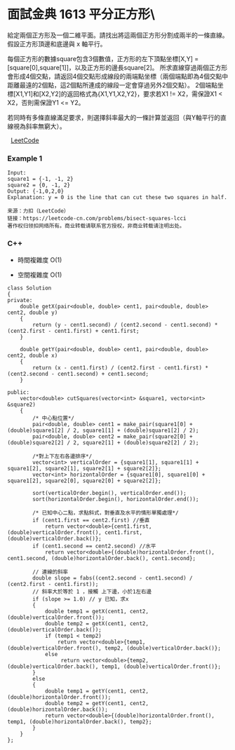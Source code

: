 # 面試金典 1613 平分正方形\

給定兩個正方形及一個二維平面。請找出將這兩個正方形分割成兩半的一條直線。假設正方形頂邊和底邊與 x 軸平行。

每個正方形的數據square包含3個數值，正方形的左下頂點坐標[X,Y] = [square[0],square[1]]，以及正方形的邊長square[2]。
所求直線穿過兩個正方形會形成4個交點，請返回4個交點形成線段的兩端點坐標（兩個端點即為4個交點中距離最遠的2個點，這2個點所連成的線段一定會穿過另外2個交點）。
2個端點坐標[X1,Y1]和[X2,Y2]的返回格式為{X1,Y1,X2,Y2}，要求若X1 != X2，需保證X1 < X2，否則需保證Y1 <= Y2。

若同時有多條直線滿足要求，則選擇斜率最大的一條計算並返回（與Y軸平行的直線視為斜率無窮大）。

 
[LeetCode](https://leetcode-cn.com/problems/bisect-squares-lcci/)

### Example 1
```
Input: 
square1 = {-1, -1, 2}
square2 = {0, -1, 2}
Output: {-1,0,2,0}
Explanation: y = 0 is the line that can cut these two squares in half.

来源：力扣（LeetCode）
链接：https://leetcode-cn.com/problems/bisect-squares-lcci
著作权归领扣网络所有。商业转载请联系官方授权，非商业转载请注明出处。
```


### C++ 

* 時間複雜度 O(1) 

* 空間複雜度 O(1)

```
class Solution
{
private:
    double getX(pair<double, double> cent1, pair<double, double> cent2, double y)
    {
        return (y - cent1.second) / (cent2.second - cent1.second) * (cent2.first - cent1.first) + cent1.first;
    }

    double getY(pair<double, double> cent1, pair<double, double> cent2, double x)
    {
        return (x - cent1.first) / (cent2.first - cent1.first) * (cent2.second - cent1.second) + cent1.second;
    }

public:
    vector<double> cutSquares(vector<int> &square1, vector<int> &square2)
    {
        /* 中心點位置*/
        pair<double, double> cent1 = make_pair(square1[0] + (double)square1[2] / 2, square1[1] + (double)square1[2] / 2);
        pair<double, double> cent2 = make_pair(square2[0] + (double)square2[2] / 2, square2[1] + (double)square2[2] / 2);

        /*對上下左右各邊排序*/
        vector<int> verticalOrder = {square1[1], square1[1] + square1[2], square2[1], square2[1] + square2[2]};
        vector<int> horizontalOrder = {square1[0], square1[0] + square1[2], square2[0], square2[0] + square2[2]};

        sort(verticalOrder.begin(), verticalOrder.end());
        sort(horizontalOrder.begin(), horizontalOrder.end());

        /* 已知中心二點，求點斜式，對垂直及水平的情形單獨處理*/
        if (cent1.first == cent2.first) //垂直
            return vector<double>{cent1.first, (double)verticalOrder.front(), cent1.first, (double)verticalOrder.back()};
        if (cent1.second == cent2.second) //水平
            return vector<double>{(double)horizontalOrder.front(), cent1.second, (double)horizontalOrder.back(), cent1.second};

        // 連線的斜率
        double slope = fabs((cent2.second - cent1.second) / (cent2.first - cent1.first));
        // 斜率大於等於 1 ，接觸 上下邊，小於1左右邊
        if (slope >= 1.0) // y 已知，求x
        {
            double temp1 = getX(cent1, cent2, (double)verticalOrder.front());
            double temp2 = getX(cent1, cent2, (double)verticalOrder.back());
            if (temp1 < temp2)
                return vector<double>{temp1, (double)verticalOrder.front(), temp2, (double)verticalOrder.back()};
            else
                 return vector<double>{temp2, (double)verticalOrder.back(), temp1, (double)verticalOrder.front()};
        }
        else
        {
            double temp1 = getY(cent1, cent2, (double)horizontalOrder.front());
            double temp2 = getY(cent1, cent2, (double)horizontalOrder.back());
            return vector<double>{(double)horizontalOrder.front(), temp1, (double)horizontalOrder.back(), temp2};
        }
    }
};
```
